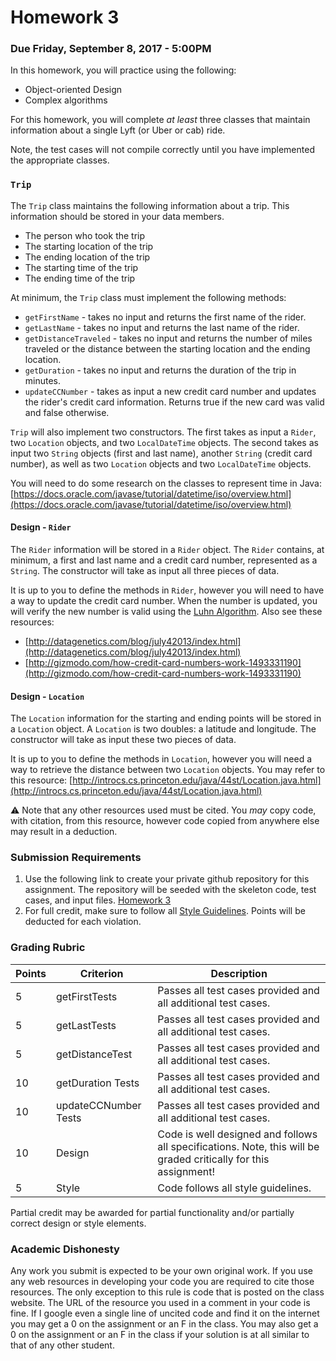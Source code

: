 Homework 3
==========

### Due Friday, September 8, 2017 - 5:00PM

In this homework, you will practice using the following:

- Object-oriented Design
- Complex algorithms

For this homework, you will complete *at least* three classes that maintain information about a single Lyft (or Uber or cab) ride.

Note, the test cases will not compile correctly until you have implemented the appropriate classes.

### `Trip`
 
The `Trip` class maintains the following information about a trip. This information should be stored in your data members.
 
 - The person who took the trip
 - The starting location of the trip
 - The ending location of the trip
 - The starting time of the trip
 - The ending time of the trip

At minimum, the `Trip` class must implement the following methods:

- `getFirstName` - takes no input and returns the first name of the rider.
- `getLastName` - takes no input and returns the last name of the rider.
- `getDistanceTraveled` - takes no input and returns the number of miles traveled or the distance between the starting location and the ending location.
- `getDuration` - takes no input and returns the duration of the trip in minutes.
- `updateCCNumber` - takes as input a new credit card number and updates the rider's credit card information. Returns true if the new card was valid and false otherwise.

`Trip` will also implement two constructors. The first takes as input a `Rider`, two `Location` objects, and two `LocalDateTime` objects. The second takes as input two `String` objects (first and last name), another `String` (credit card number), as well as two `Location` objects and two `LocalDateTime` objects.

You will need to do some research on the classes to represent time in Java: [https://docs.oracle.com/javase/tutorial/datetime/iso/overview.html](https://docs.oracle.com/javase/tutorial/datetime/iso/overview.html)

#### Design - `Rider`

The `Rider` information will be stored in a `Rider` object. The `Rider` contains, at minimum, a first and last name and a credit card number, represented as a `String`. The constructor will take as input all three pieces of data.

It is up to you to define the methods in `Rider`, however you will need to have a way to update the credit card number. When the number is updated, you will verify the new number is valid using the [Luhn Algorithm](https://en.wikipedia.org/wiki/Luhn_algorithm). Also see these resources:

- [http://datagenetics.com/blog/july42013/index.html](http://datagenetics.com/blog/july42013/index.html)
- [http://gizmodo.com/how-credit-card-numbers-work-1493331190](http://gizmodo.com/how-credit-card-numbers-work-1493331190)


#### Design - `Location` 

The `Location` information for the starting and ending points will be stored in a `Location` object. A `Location` is two doubles: a latitude and longitude. The constructor will take as input these two pieces of data.

It is up to you to define the methods in `Location`, however you will need a way to retrieve the distance between two `Location` objects. You may refer to this resource: [http://introcs.cs.princeton.edu/java/44st/Location.java.html](http://introcs.cs.princeton.edu/java/44st/Location.java.html) 

:warning: Note that any other resources used must be cited. You *may* copy code, with citation, from this resource, however code copied from anywhere else may result in a deduction.


### Submission Requirements

1. Use the following link to create your private github repository for this assignment. The repository will be seeded with the skeleton code, test cases, and input files. [Homework 3](https://classroom.github.com/a/7bww1zhv)
2. For full credit, make sure to follow all [Style Guidelines](https://github.com/CS514-F17/notes/blob/master/Admin/style.md). Points will be deducted for each violation.

### Grading Rubric

| Points | Criterion | Description |
| ------ | -------- | -------- |  
| 5 | getFirstTests | Passes all test cases provided and all additional test cases. |
| 5 | getLastTests | Passes all test cases provided and all additional test cases. |
| 5 | getDistanceTest | Passes all test cases provided and all additional test cases. |
| 10 | getDuration Tests | Passes all test cases provided and all additional test cases. |
| 10 | updateCCNumber Tests | Passes all test cases provided and all additional test cases. |
| 10 | Design  | Code is well designed and follows all specifications. Note, this will be graded critically for this assignment! |
| 5 | Style | Code follows all style guidelines. |

Partial credit may be awarded for partial functionality and/or partially correct design or style elements.

### Academic Dishonesty

Any work you submit is expected to be your own original work. If you use any web resources in developing your code you are required to cite those resources. The only exception to this rule is code that is posted on the class website. The URL of the resource you used in a comment in your code is fine. If I google even a single line of uncited code and find it on the internet you may get a 0 on the assignment or an F in the class. You may also get a 0 on the assignment or an F in the class if your solution is at all similar to that of any other student.
